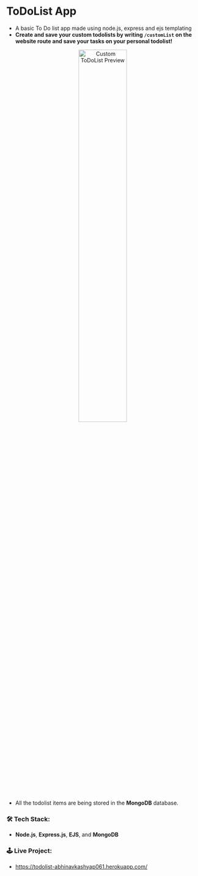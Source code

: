 # ToDoList App
- A basic To Do list app made using node.js, express and ejs templating
- **Create and save your custom todolists by writing `/customList` on the website route and save your tasks on your personal todolist!**

<p align="center">
<img src="https://github.com/abhinavkashyap061/todolist/blob/main/readme-assets/customlist-preview.jpg?raw=true" alt="Custom ToDoList Preview" width="50%">
</p>

- All the todolist items are being stored in the **MongoDB** database.

<!-- <img src="https://github.com/abhinavkashyap061/todolist/blob/main/readme-assets/homepage-preview.jpg?raw=true" alt="Today ToDoList Preview"> -->


### 🛠 Tech Stack:
- **Node.js**, **Express.js**, **EJS**, and **MongoDB**

### 🕹 Live Project:
- https://todolist-abhinavkashyap061.herokuapp.com/
